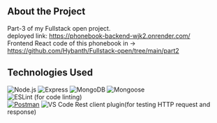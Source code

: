 ## About the Project
Part-3 of my Fullstack open project. \
deployed link: https://phonebook-backend-wjk2.onrender.com/ \
Frontend React code of this phonebook in -> https://github.com/Hybanth/Fullstack-open/tree/main/part2
## Technologies Used
![Node.js](https://img.shields.io/badge/Node.js-339933?style=for-the-badge&logo=nodedotjs&logoColor=white)
![Express](https://img.shields.io/badge/Express-000000?style=for-the-badge&logo=express&logoColor=white)
![MongoDB](https://img.shields.io/badge/MongoDB-4EA94B?style=for-the-badge&logo=mongodb&logoColor=white)
![Mongoose](https://img.shields.io/badge/Mongoose-880000?style=for-the-badge&logoColor=white)\
![ESLint](https://img.shields.io/badge/ESLint-4B32C3?style=for-the-badge&logo=eslint&logoColor=white) (for code linting)  \
[![Postman](https://img.shields.io/badge/Postman-FF6C37?style=for-the-badge&logo=postman&logoColor=white)](https://www.postman.com/)
![VS Code Rest client plugin](https://img.shields.io/badge/VS_Code_Rest_Client-03A9F4?style=for-the-badge&logo=visual-studio-code&logoColor=white)(for testing HTTP request and response)
